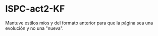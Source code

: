 # ISPC-act2-KF
Mantuve estilos míos y del formato anterior para que la página sea una evolución y no una "nueva". 

